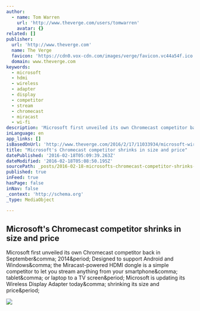```yaml
---
author:
  - name: Tom Warren
    url: 'http://www.theverge.com/users/tomwarren'
    avatar: {}
related: []
publisher:
  url: 'http://www.theverge.com'
  name: The Verge
  favicon: 'https://cdn0.vox-cdn.com/images/verge/favicon.vc44a54f.ico'
  domain: www.theverge.com
keywords:
  - microsoft
  - hdmi
  - wireless
  - adapter
  - display
  - competitor
  - stream
  - chromecast
  - miracast
  - wi-fi
description: 'Microsoft first unveiled its own Chromecast competitor back in September, 2014. Designed to support Android and Windows, the Miracast-powered HDMI dongle is a simple competitor to let you stream anything from your smartphone, tablet, or laptop to a TV screen. Microsoft is updating its Wireless Display Adapter today, shrinking its size and price.'
inLanguage: en
app_links: []
isBasedOnUrl: 'http://www.theverge.com/2016/2/17/11033934/microsoft-wireless-display-adapter'
title: "Microsoft's Chromecast competitor shrinks in size and price"
datePublished: '2016-02-18T05:09:39.263Z'
dateModified: '2016-02-18T05:08:50.195Z'
sourcePath: _posts/2016-02-18-microsofts-chromecast-competitor-shrinks-in-size-and-price.md
published: true
inFeed: true
hasPage: false
inNav: false
_context: 'http://schema.org'
_type: MediaObject

---
```

<article style=""><h1>Microsoft's Chromecast competitor shrinks in size and price</h1><p>Microsoft first unveiled its own Chromecast competitor back in September&amp;comma; 2014&amp;period; Designed to support Android and Windows&amp;comma; the Miracast-powered HDMI dongle is a simple competitor to let you stream anything from your smartphone&amp;comma; tablet&amp;comma; or laptop to a TV screen&amp;period; Microsoft is updating its Wireless Display Adapter today&amp;comma; shrinking its size and price&amp;period;</p><img src="https://cdn1.vox-cdn.com/thumbor/t-mz3bdP4WH3OLzpKuxw0foN9OU=/cdn0.vox-cdn.com/uploads/chorus_asset/file/6060011/Microsoft-Display-Adapter.0.jpg" /></article>